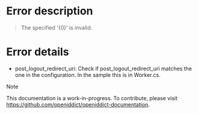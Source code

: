 # Error description

> The specified '{0}' is invalid.

# Error details
- post_logout_redirect_uri: Check if post_logout_redirect_uri matches the one in the configuration. In the sample this is in Worker.cs.

> [!NOTE]
> This documentation is a work-in-progress. To contribute, please visit https://github.com/openiddict/openiddict-documentation.
